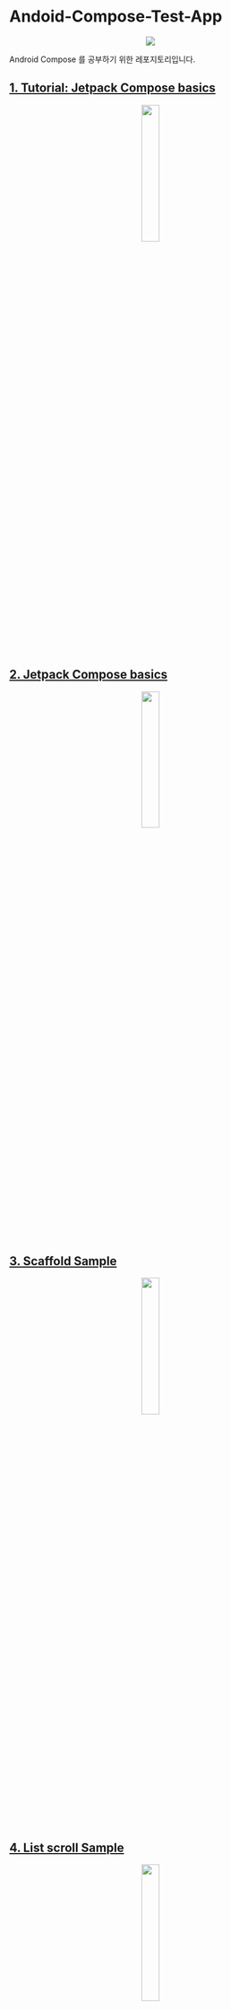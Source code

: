 # Andoid-Compose-Test-App

<div align="center">
<img src="https://thdev.tech/images/posts/2020/10/Android-Jetpack-Compose-Basics/image.png" >
</div>

Android Compose 를 공부하기 위한 레포지토리입니다.


## [1. Tutorial: Jetpack Compose basics](./tutorial)

<div align="center">
<img src="https://user-images.githubusercontent.com/35194820/120441160-42b10780-c3bf-11eb-98a2-93e1c6f67959.png" width="25%">
</div>


## [2. Jetpack Compose basics](./basics)

<div align="center">
<img src="https://developer.android.com/codelabs/jetpack-compose-basics/img/1a7b3467851eec7b.gif" width="25%">
</div>

## [3. Scaffold Sample](./scaffold)


<div align="center">
<img src="https://user-images.githubusercontent.com/35194820/121196905-d137f400-c8ab-11eb-92e3-e55341660e30.png" width="25%">
</div>

## [4. List scroll Sample](./list)

<div align="center">
<img src="https://developer.android.com/codelabs/jetpack-compose-layouts/img/62030696873b3276.gif" width="25%">
</div>

## [5. Custom Layout Sample](./customlayout)

<div align="center">
<img src="https://developer.android.com/codelabs/jetpack-compose-layouts/img/555f88fd41e4dff4.png" width="25%">
</div>

## [6. Compose theming Sample](./theme)


<div align="center">
<table>
	<th>styled app</th>
	<th>dark theme</th>
	<tr><!-- 첫번째 줄 시작 -->
	    <td>
          <div align="center">
            <img src="https://developer.android.com/codelabs/jetpack-compose-theming/img/14515bb612cf4b30.png" width="50%>
           </div>
      </td>
	    <td>
            <div align="center">
              <img src="https://developer.android.com/codelabs/jetpack-compose-theming/img/1dffb8a706fb115.png" width="50%>
              </div>
	</tr>
 </table>
</div>



## Reference

- [Jetpack Compose](https://developer.android.com/courses/pathways/compose)
- [[Android][Compose] Tutorial Sample Source 분석](https://origogi.github.io/android/compose-tutorial/)
